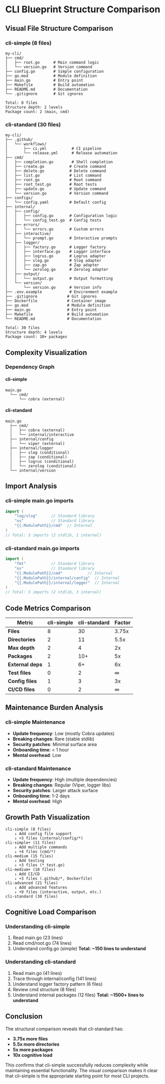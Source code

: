 # CLI Blueprint Structure Comparison

## Visual File Structure Comparison

### cli-simple (8 files)
```
my-cli/
├── cmd/
│   ├── root.go      # Main command logic
│   └── version.go   # Version command
├── config.go        # Simple configuration
├── go.mod           # Module definition
├── main.go          # Entry point
├── Makefile         # Build automation
├── README.md        # Documentation
└── .gitignore       # Git ignores

Total: 8 files
Structure depth: 2 levels
Package count: 2 (main, cmd)
```

### cli-standard (30 files)
```
my-cli/
├── .github/
│   └── workflows/
│       ├── ci.yml           # CI pipeline
│       └── release.yml      # Release automation
├── cmd/
│   ├── completion.go        # Shell completion
│   ├── create.go           # Create command
│   ├── delete.go           # Delete command
│   ├── list.go             # List command
│   ├── root.go             # Root command
│   ├── root_test.go        # Root tests
│   ├── update.go           # Update command
│   └── version.go          # Version command
├── configs/
│   └── config.yaml         # Default config
├── internal/
│   ├── config/
│   │   ├── config.go       # Configuration logic
│   │   └── config_test.go  # Config tests
│   ├── errors/
│   │   └── errors.go       # Custom errors
│   ├── interactive/
│   │   └── prompt.go       # Interactive prompts
│   ├── logger/
│   │   ├── factory.go      # Logger factory
│   │   ├── interface.go    # Logger interface
│   │   ├── logrus.go       # Logrus adapter
│   │   ├── slog.go         # Slog adapter
│   │   ├── zap.go          # Zap adapter
│   │   └── zerolog.go      # Zerolog adapter
│   ├── output/
│   │   └── output.go       # Output formatting
│   └── version/
│       └── version.go      # Version info
├── .env.example            # Environment example
├── .gitignore             # Git ignores
├── Dockerfile             # Container image
├── go.mod                 # Module definition
├── main.go                # Entry point
├── Makefile               # Build automation
└── README.md              # Documentation

Total: 30 files
Structure depth: 4 levels
Package count: 10+ packages
```

## Complexity Visualization

### Dependency Graph

#### cli-simple
```
main.go
  └── cmd/
      └── cobra (external)
```

#### cli-standard
```
main.go
  ├── cmd/
  │   ├── cobra (external)
  │   └── internal/interactive
  ├── internal/config
  │   └── viper (external)
  ├── internal/logger
  │   ├── slog (conditional)
  │   ├── zap (conditional)
  │   ├── logrus (conditional)
  │   └── zerolog (conditional)
  └── internal/version
```

## Import Analysis

### cli-simple main.go imports
```go
import (
    "log/slog"      // Standard library
    "os"            // Standard library
    "{{.ModulePath}}/cmd"  // Internal
)
// Total: 3 imports (2 stdlib, 1 internal)
```

### cli-standard main.go imports
```go
import (
    "fmt"           // Standard library
    "os"            // Standard library
    "{{.ModulePath}}/cmd"           // Internal
    "{{.ModulePath}}/internal/config"  // Internal
    "{{.ModulePath}}/internal/logger"  // Internal
)
// Total: 5 imports (2 stdlib, 3 internal)
```

## Code Metrics Comparison

| Metric | cli-simple | cli-standard | Factor |
|--------|------------|--------------|---------|
| **Files** | 8 | 30 | 3.75x |
| **Directories** | 2 | 11 | 5.5x |
| **Max depth** | 2 | 4 | 2x |
| **Packages** | 2 | 10+ | 5x |
| **External deps** | 1 | 6+ | 6x |
| **Test files** | 0 | 2 | ∞ |
| **Config files** | 1 | 3 | 3x |
| **CI/CD files** | 0 | 2 | ∞ |

## Maintenance Burden Analysis

### cli-simple Maintenance
- **Update frequency**: Low (mostly Cobra updates)
- **Breaking changes**: Rare (stable stdlib)
- **Security patches**: Minimal surface area
- **Onboarding time**: < 1 hour
- **Mental overhead**: Low

### cli-standard Maintenance
- **Update frequency**: High (multiple dependencies)
- **Breaking changes**: Regular (Viper, logger libs)
- **Security patches**: Larger attack surface
- **Onboarding time**: 1-2 days
- **Mental overhead**: High

## Growth Path Visualization

```
cli-simple (8 files)
    ↓ Add config file support
    ↓ +3 files (internal/config/*)
cli-simple+ (11 files)
    ↓ Add multiple commands
    ↓ +4 files (cmd/*)
cli-medium (15 files)
    ↓ Add testing
    ↓ +3 files (*_test.go)
cli-medium+ (18 files)
    ↓ Add CI/CD
    ↓ +3 files (.github/*, Dockerfile)
cli-advanced (21 files)
    ↓ Add advanced features
    ↓ +9 files (interactive, output, etc.)
cli-standard (30 files)
```

## Cognitive Load Comparison

### Understanding cli-simple
1. Read main.go (23 lines)
2. Read cmd/root.go (74 lines)
3. Understand config.go (simple)
**Total: ~150 lines to understand**

### Understanding cli-standard
1. Read main.go (41 lines)
2. Trace through internal/config (141 lines)
3. Understand logger factory pattern (6 files)
4. Review cmd structure (8 files)
5. Understand internal packages (12 files)
**Total: ~1500+ lines to understand**

## Conclusion

The structural comparison reveals that cli-standard has:
- **3.75x more files**
- **5.5x more directories**
- **5x more packages**
- **10x cognitive load**

This confirms that cli-simple successfully reduces complexity while maintaining essential functionality. The visual comparison makes it clear that cli-simple is the appropriate starting point for most CLI projects.
